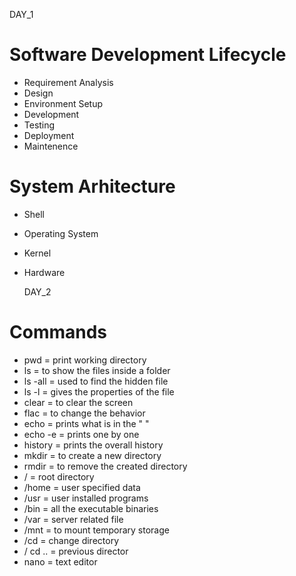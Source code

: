   DAY_1

# Software Development Lifecycle
- Requirement Analysis
- Design
- Environment Setup
- Development
- Testing
- Deployment
- Maintenence

# System Arhitecture
- Shell
- Operating System
- Kernel
- Hardware

  DAY_2

# Commands
- pwd     = print working directory
- ls      = to show the files inside a folder 
- ls -all = used to find the hidden file
- ls -l   = gives the properties of the file
- clear   = to clear the screen
- flac    = to change the behavior
- echo    = prints what is in the " "
- echo -e = prints one by one
- history = prints the overall history
- mkdir   = to create a new directory
- rmdir   = to remove the created directory
- /       = root directory
- /home   = user specified data
- /usr    = user installed programs
- /bin    = all the executable binaries
- /var    = server related file
- /mnt    = to mount temporary storage
- /cd     = change directory
- / cd .. = previous director
- nano    = text editor
